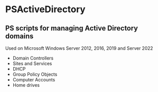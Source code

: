 # PSActiveDirectory
<h2>PS scripts for managing Active Directory domains</h2>
<p>Used on Microsoft Windows Server 2012, 2016, 2019 and Server 2022
<ul>
  <li>Domain Controllers
  <li>Sites and Services
  <li>DHCP
  <li>Group Policy Objects
  <li>Computer Accounts
  <li>Home drives
</ul>
